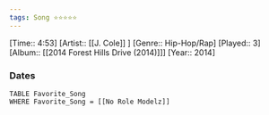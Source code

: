 ```yaml
---
tags: Song ⭐⭐⭐⭐⭐ 
---
```

[Time:: 4:53]
[Artist:: [[J. Cole]] ]
[Genre:: Hip-Hop/Rap]
[Played:: 3]
[Album:: [[2014 Forest Hills Drive (2014)]]]
[Year:: 2014]
### Dates
````dataview
TABLE Favorite_Song
WHERE Favorite_Song = [[No Role Modelz]]
````